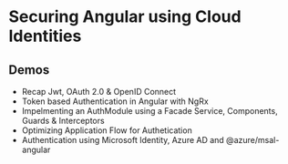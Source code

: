 # Securing Angular using Cloud Identities

## Demos

- Recap Jwt, OAuth 2.0 & OpenID Connect
- Token based Authentication in Angular with NgRx
- Impelmenting an AuthModule using a Facade Service, Components, Guards & Interceptors
- Optimizing Application Flow for Authetication
- Authentication using Microsoft Identity, Azure AD and @azure/msal-angular
